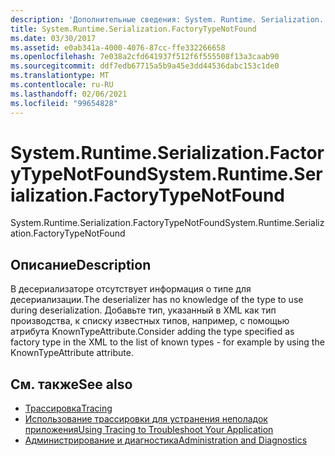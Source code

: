 ```yaml
---
description: 'Дополнительные сведения: System. Runtime. Serialization. Факторитипенотфаунд'
title: System.Runtime.Serialization.FactoryTypeNotFound
ms.date: 03/30/2017
ms.assetid: e0ab341a-4000-4076-87cc-ffe332266658
ms.openlocfilehash: 7e038a2cfd641937f512f6f555508f13a3caab90
ms.sourcegitcommit: ddf7edb67715a5b9a45e3dd44536dabc153c1de0
ms.translationtype: MT
ms.contentlocale: ru-RU
ms.lasthandoff: 02/06/2021
ms.locfileid: "99654828"
---
```

# <a name="systemruntimeserializationfactorytypenotfound"></a><span data-ttu-id="a30c4-103">System.Runtime.Serialization.FactoryTypeNotFound</span><span class="sxs-lookup"><span data-stu-id="a30c4-103">System.Runtime.Serialization.FactoryTypeNotFound</span></span>

<span data-ttu-id="a30c4-104">System.Runtime.Serialization.FactoryTypeNotFound</span><span class="sxs-lookup"><span data-stu-id="a30c4-104">System.Runtime.Serialization.FactoryTypeNotFound</span></span>  
  
## <a name="description"></a><span data-ttu-id="a30c4-105">Описание</span><span class="sxs-lookup"><span data-stu-id="a30c4-105">Description</span></span>  

 <span data-ttu-id="a30c4-106">В десериализаторе отсутствует информация о типе для десериализации.</span><span class="sxs-lookup"><span data-stu-id="a30c4-106">The deserializer has no knowledge of the type to use during deserialization.</span></span> <span data-ttu-id="a30c4-107">Добавьте тип, указанный в XML как тип производства, к списку известных типов, например, с помощью атрибута KnownTypeAttribute.</span><span class="sxs-lookup"><span data-stu-id="a30c4-107">Consider adding the type specified as factory type in the XML to the list of known types - for example by using the KnownTypeAttribute attribute.</span></span>  
  
## <a name="see-also"></a><span data-ttu-id="a30c4-108">См. также</span><span class="sxs-lookup"><span data-stu-id="a30c4-108">See also</span></span>

- [<span data-ttu-id="a30c4-109">Трассировка</span><span class="sxs-lookup"><span data-stu-id="a30c4-109">Tracing</span></span>](index.md)
- [<span data-ttu-id="a30c4-110">Использование трассировки для устранения неполадок приложения</span><span class="sxs-lookup"><span data-stu-id="a30c4-110">Using Tracing to Troubleshoot Your Application</span></span>](using-tracing-to-troubleshoot-your-application.md)
- [<span data-ttu-id="a30c4-111">Администрирование и диагностика</span><span class="sxs-lookup"><span data-stu-id="a30c4-111">Administration and Diagnostics</span></span>](../index.md)
